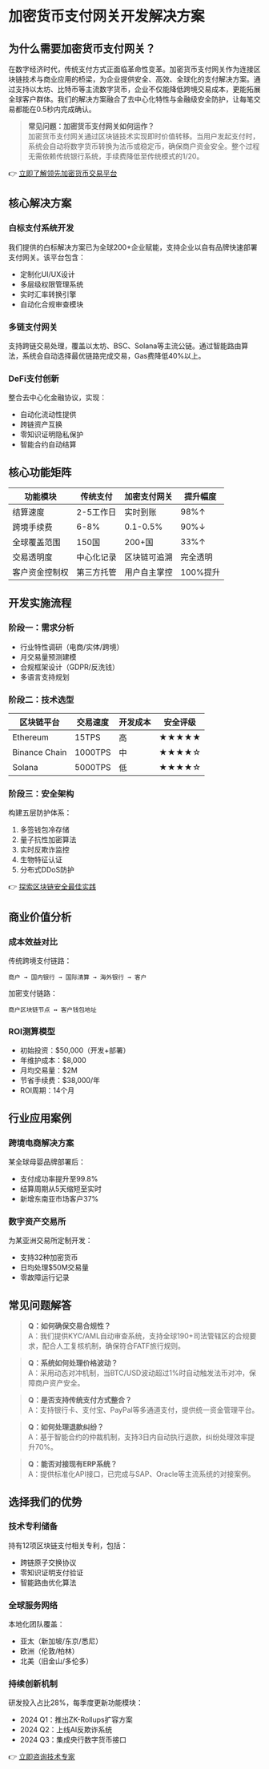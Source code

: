 # 加密货币支付网关开发解决方案

## 为什么需要加密货币支付网关？

在数字经济时代，传统支付方式正面临革命性变革。加密货币支付网关作为连接区块链技术与商业应用的桥梁，为企业提供安全、高效、全球化的支付解决方案。通过支持以太坊、比特币等主流数字货币，企业不仅能降低跨境交易成本，更能拓展全球客户群体。我们的解决方案融合了去中心化特性与金融级安全防护，让每笔交易都能在0.5秒内完成确认。

> **常见问题：加密货币支付网关如何运作？**  
> 加密货币支付网关通过区块链技术实现即时价值转移。当用户发起支付时，系统会自动将数字货币转换为法币或稳定币，确保商户资金安全。整个过程无需依赖传统银行系统，手续费降低至传统模式的1/20。

👉 [立即了解领先加密货币交易平台](https://bit.ly/okx_welcome)

## 核心解决方案

### 白标支付系统开发
我们提供的白标解决方案已为全球200+企业赋能，支持企业以自有品牌快速部署支付网关。该平台包含：
- 定制化UI/UX设计
- 多层级权限管理系统
- 实时汇率转换引擎
- 自动化合规审查模块

### 多链支付网关
支持跨链交易处理，覆盖以太坊、BSC、Solana等主流公链。通过智能路由算法，系统会自动选择最优链路完成交易，Gas费降低40%以上。

### DeFi支付创新
整合去中心化金融协议，实现：
- 自动化流动性提供
- 跨链资产互换
- 零知识证明隐私保护
- 智能合约自动结算

## 核心功能矩阵

| 功能模块         | 传统支付 | 加密支付网关 | 提升幅度 |
|------------------|----------|--------------|----------|
| 结算速度         | 2-5工作日 | 实时到账     | 98%↑     |
| 跨境手续费       | 6-8%     | 0.1-0.5%     | 90%↓     |
| 全球覆盖范围     | 150国    | 200+国       | 33%↑     |
| 交易透明度       | 中心化记录 | 区块链可追溯 | 完全透明 |
| 客户资金控制权   | 第三方托管 | 用户自主掌控 | 100%提升 |

## 开发实施流程

### 阶段一：需求分析
- 行业特性调研（电商/实体/跨境）
- 月交易量预测建模
- 合规框架设计（GDPR/反洗钱）
- 多语言支持规划

### 阶段二：技术选型
| 区块链平台   | 交易速度 | 开发成本 | 安全评级 |
|--------------|----------|----------|----------|
| Ethereum     | 15TPS    | 高       | ★★★★★    |
| Binance Chain| 1000TPS  | 中       | ★★★★☆    |
| Solana       | 5000TPS  | 低       | ★★★★☆    |

### 阶段三：安全架构
构建五层防护体系：
1. 多签钱包冷存储
2. 量子抗性加密算法
3. 实时反欺诈监控
4. 生物特征认证
5. 分布式DDoS防护

👉 [探索区块链安全最佳实践](https://bit.ly/okx_welcome)

## 商业价值分析

### 成本效益对比
传统跨境支付链路：
```
商户 → 国内银行 → 国际清算 → 海外银行 → 客户
```
加密支付链路：
```
商户区块链节点 ↔ 客户钱包地址
```

### ROI测算模型
- 初始投资：$50,000（开发+部署）
- 年维护成本：$8,000
- 月均交易量：$2M
- 节省手续费：$38,000/年
- ROI周期：14个月

## 行业应用案例

### 跨境电商解决方案
某全球母婴品牌部署后：
- 支付成功率提升至99.8%
- 结算周期从5天缩短至实时
- 新增东南亚市场客户37%

### 数字资产交易所
为某亚洲交易所定制开发：
- 支持32种加密货币
- 日均处理$50M交易量
- 零故障运行记录

## 常见问题解答

> **Q：如何确保交易合规性？**  
> A：我们提供KYC/AML自动审查系统，支持全球190+司法管辖区的合规要求，配合人工复核机制，确保符合FATF旅行规则。

> **Q：系统如何处理价格波动？**  
> A：采用动态对冲机制，当BTC/USD波动超过1%时自动触发法币对冲，保障商户资产安全。

> **Q：是否支持传统支付方式整合？**  
> A：支持银行卡、支付宝、PayPal等多通道支付，提供统一资金管理平台。

> **Q：如何处理退款纠纷？**  
> A：基于智能合约的仲裁机制，支持3日内自动执行退款，纠纷处理效率提升70%。

> **Q：能否对接现有ERP系统？**  
> A：提供标准化API接口，已完成与SAP、Oracle等主流系统的对接案例。

## 选择我们的优势

### 技术专利储备
持有12项区块链支付相关专利，包括：
- 跨链原子交换协议
- 零知识证明支付验证
- 智能路由优化算法

### 全球服务网络
本地化团队覆盖：
- 亚太（新加坡/东京/悉尼）
- 欧洲（伦敦/柏林）
- 北美（旧金山/多伦多）

### 持续创新机制
研发投入占比28%，每季度更新功能模块：
- 2024 Q1：推出ZK-Rollups扩容方案
- 2024 Q2：上线AI反欺诈系统
- 2024 Q3：集成央行数字货币接口

👉 [立即咨询技术专家](https://bit.ly/okx_welcome)